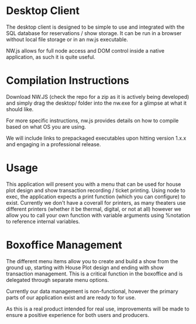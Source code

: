 # Desktop Client

The desktop client is designed to be simple to use and integrated with the SQL database for reservations / show storage. It can be run in a browser without local file storage or in an nw.js executable.

NW.js allows for full node access and DOM control inside a native application, as such it is quite useful.

# Compilation Instructions

Download NW.JS (check the repo for a zip as it is actively being developed) and simply drag the desktop/ folder into the nw.exe for a glimpse at what it should like.

For more specific instructions, nw.js provides details on how to compile based on what OS you are using.

We will include links to prepackaged executables upon hitting version 1.x.x and engaging in a professional release.

# Usage

This application will present you with a menu that can be used for house plot design and show transaction recording / ticket printing. Using node to exec, the application expects a print function (which you can configure) to exist. Currently we don't have a coverall for printers, as many theaters use different printers (whether it be thermal, digital, or not at all) however we allow you to call your own function with variable arguments using %notation to reference internal variables.

# Boxoffice Management

The different menu items allow you to create and build a show from the ground up, starting with House Plot design and ending with show transaction management. This is a critical function in the boxoffice and is delegated through separate menu options.

Currently our data management is non-functional, however the primary parts of our application exist and are ready to for use.

As this is a real product intended for real use, improvements will be made to ensure a positive experience for both users and producers.